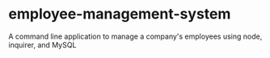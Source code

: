 # employee-management-system
A command line application to manage a company's employees using node, inquirer, and MySQL
